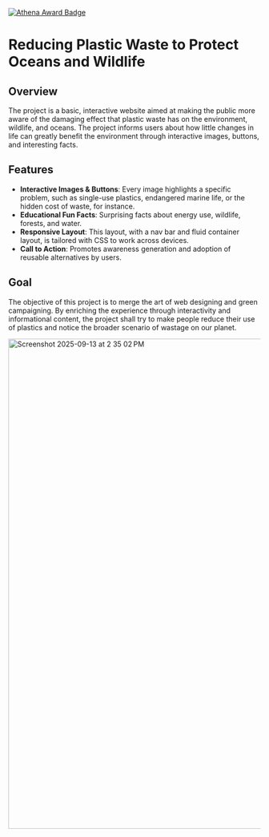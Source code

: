 [![Athena Award Badge](https://img.shields.io/endpoint?url=https%3A%2F%2Faward.athena.hackclub.com%2Fapi%2Fbadge)](https://award.athena.hackclub.com?utm_source=readme)

# Reducing Plastic Waste to Protect Oceans and Wildlife

##  Overview

The project is a basic, interactive website aimed at making the public more aware of the damaging effect that plastic waste has on the environment, wildlife, and oceans. The project informs users about how little changes in life can greatly benefit the environment through interactive images, buttons, and interesting facts.
##  Features

* **Interactive Images & Buttons**: Every image highlights a specific problem, such as single-use plastics, endangered marine life, or the hidden cost of waste, for instance.
* **Educational Fun Facts**: Surprising facts about energy use, wildlife, forests, and water.
* **Responsive Layout**: This layout, with a nav bar and fluid container layout, is tailored with CSS to work across devices.
* **Call to Action**: Promotes awareness generation and adoption of reusable alternatives by users.
  
##  Goal

The objective of this project is to merge the art of web designing and green campaigning. By enriching the experience through interactivity and informational content, the project shall try to make people reduce their use of plastics and notice the broader scenario of wastage on our planet.

<img width="1710" height="978" alt="Screenshot 2025-09-13 at 2 35 02 PM" src="https://github.com/user-attachments/assets/8b9725ef-1d3b-4120-97a0-2cd7e32fd1a2" />
